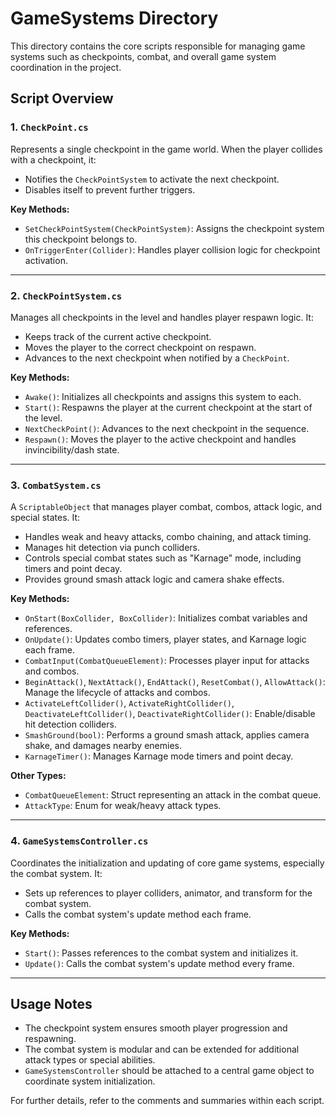 # GameSystems Directory

This directory contains the core scripts responsible for managing game systems such as checkpoints, combat, and overall game system coordination in the project.

## Script Overview

### 1. `CheckPoint.cs`
Represents a single checkpoint in the game world. When the player collides with a checkpoint, it:
- Notifies the `CheckPointSystem` to activate the next checkpoint.
- Disables itself to prevent further triggers.

**Key Methods:**
- `SetCheckPointSystem(CheckPointSystem)`: Assigns the checkpoint system this checkpoint belongs to.
- `OnTriggerEnter(Collider)`: Handles player collision logic for checkpoint activation.

---

### 2. `CheckPointSystem.cs`
Manages all checkpoints in the level and handles player respawn logic. It:
- Keeps track of the current active checkpoint.
- Moves the player to the correct checkpoint on respawn.
- Advances to the next checkpoint when notified by a `CheckPoint`.

**Key Methods:**
- `Awake()`: Initializes all checkpoints and assigns this system to each.
- `Start()`: Respawns the player at the current checkpoint at the start of the level.
- `NextCheckPoint()`: Advances to the next checkpoint in the sequence.
- `Respawn()`: Moves the player to the active checkpoint and handles invincibility/dash state.

---

### 3. `CombatSystem.cs`
A `ScriptableObject` that manages player combat, combos, attack logic, and special states. It:
- Handles weak and heavy attacks, combo chaining, and attack timing.
- Manages hit detection via punch colliders.
- Controls special combat states such as "Karnage" mode, including timers and point decay.
- Provides ground smash attack logic and camera shake effects.

**Key Methods:**
- `OnStart(BoxCollider, BoxCollider)`: Initializes combat variables and references.
- `OnUpdate()`: Updates combo timers, player states, and Karnage logic each frame.
- `CombatInput(CombatQueueElement)`: Processes player input for attacks and combos.
- `BeginAttack()`, `NextAttack()`, `EndAttack()`, `ResetCombat()`, `AllowAttack()`: Manage the lifecycle of attacks and combos.
- `ActivateLeftCollider()`, `ActivateRightCollider()`, `DeactivateLeftCollider()`, `DeactivateRightCollider()`: Enable/disable hit detection colliders.
- `SmashGround(bool)`: Performs a ground smash attack, applies camera shake, and damages nearby enemies.
- `KarnageTimer()`: Manages Karnage mode timers and point decay.

**Other Types:**
- `CombatQueueElement`: Struct representing an attack in the combat queue.
- `AttackType`: Enum for weak/heavy attack types.

---

### 4. `GameSystemsController.cs`
Coordinates the initialization and updating of core game systems, especially the combat system. It:
- Sets up references to player colliders, animator, and transform for the combat system.
- Calls the combat system's update method each frame.

**Key Methods:**
- `Start()`: Passes references to the combat system and initializes it.
- `Update()`: Calls the combat system's update method every frame.

---

## Usage Notes
- The checkpoint system ensures smooth player progression and respawning.
- The combat system is modular and can be extended for additional attack types or special abilities.
- `GameSystemsController` should be attached to a central game object to coordinate system initialization.

For further details, refer to the comments and summaries within each script.
